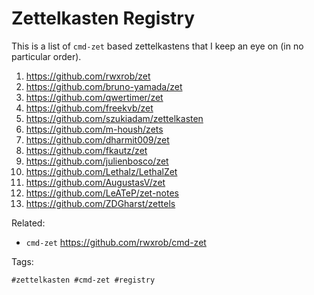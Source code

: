 # Zettelkasten Registry

This is a list of `cmd-zet` based zettelkastens that I keep an eye on (in
no particular order).

1. <https://github.com/rwxrob/zet>
1. <https://github.com/bruno-yamada/zet>
1. <https://github.com/qwertimer/zet>
1. <https://github.com/freekvb/zet>
1. <https://github.com/szukiadam/zettelkasten>
1. <https://github.com/m-housh/zets>
1. <https://github.com/dharmit009/zet>
1. <https://github.com/fkautz/zet>
1. <https://github.com/julienbosco/zet>
1. <https://github.com/Lethalz/LethalZet>
1. <https://github.com/AugustasV/zet>
1. <https://github.com/LeATeP/zet-notes>
1. <https://github.com/ZDGharst/zettels>

Related:

* `cmd-zet`
	<https://github.com/rwxrob/cmd-zet>

Tags:

	#zettelkasten #cmd-zet #registry

